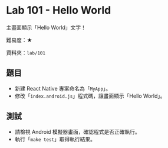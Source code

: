 # Lab 101 - Hello World

主畫面顯示「Hello World」文字！

難易度：★

資料夾：`lab/101`

## 題目

* 新建 React Native 專案命名為「`MyApp`」。
* 修改「`index.android.js`」程式碼，讓畫面顯示「Hello World」。

## 測試

* 請檢視 Android 模擬器畫面，確認程式是否正確執行。
* 執行「`make test`」取得執行結果。